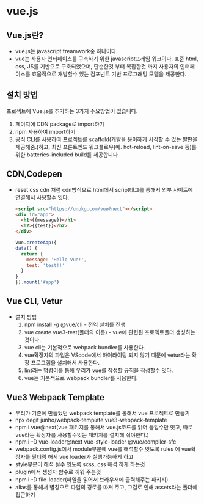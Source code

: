 # vue.js

## Vue.js란?
- vue.js는 javascript freamwork중 하나이다.
- vue는 사용자 인터페이스를 구축하기 위한 javascript프레임 워크이다. 표준 html, css, JS를 기반으로 구축되었으며, 단순한것 부터 복잡한것 까지 사용자의 인터페이스를 효율적으로 개발할수 있는 컴포넌트 기반 프로그래밍 모델을 제공한다.

## 설치 방법
프로젝트에 Vue.js를 추가하는 3가지 주요방법이 있습니다.

1. 페이지에 CDN package로 import하기
1. npm 사용하여 import하기
1. 공식 CLI를 사용하여 프로젝트를 scaffold(개발을 용이하게 시작할 수 있는 발판을 제공해줌.)하고, 최신 프론트엔드 워크플로우(예. hot-reload, lint-on-save 등)를 위한 batteries-included build를 제공합니다

## CDN,Codepen
- reset css cdn 처럼 cdn방식으로 html에서 script태그를 통해서 외부 사이트에 연결해서 사용할수 잇다.
  ``` html
  <script src="https://unpkg.com/vue@next"></script>
  <div id="app">
    <h1>{{message}}</h1>
    <h2>{{test}}</h2>
  </div>
  ```
  ``` js
  Vue.createApp({
  data() {
    return {
      message: 'Hello Vue!',
      test: 'test!!'
    }
  }
  }).mount('#app')
  ```

## Vue CLI, Vetur
- 설치 방법
  1. npm install -g @vue/cli - 전역 설치를 진행
  1. vue create vue3-test(폴더의 이름) - vue에 관련된 프로젝트폴더 생성하는것이다.
  1. vue cli는 기본적으로 webpack bundler를 사용한다.
  1. vue확장자의 파일은 VScode에서 하이라이팅 되지 않기 때문에 vetur라는 확장 프로그램을 설치해서 사용한다.
  1. lint라는 명령어를 통해 우리가 vue를 작성할 규칙을 작성할수 잇다.
  1. vue는 기본적으로 webpack bundler를 사용한다.

## Vue3 Webpack Template
- 우리가 기존에 만들었던 webpack template를 통해서 vue 프로젝트로 만들기
- npx degit junho/webpack-template vue3-webpack-template
- npm i vue@next(vue 패키지를 통해서 vue.js코드를 읽어 들일수만 잇고, 따로 vue라는 확장자를 사용할수잇는 패키지를 설치해 줘야한다.)
- npm i -D vue-loader@next vue-style-loader @vue/compiler-sfc
- webpack.config.js에서 module부분에 vue를 해석할수 잇도록 rules 에 vue확장자를 필터링 해서 vue loader가 실행가능하게 하고
- style부분이 해석 될수 잇도록 scss, css 해석 하게 하는것
- plugin에서 생성자 함수로 끼워 주는것
- npm i -D file-loader(파일을 읽어서 브라우저에 출력해주는 패키지)
- alias를 통해서 별칭으로 파일의 경로를 따져 주고, 그걸로 인해 assets라는 폴더에 접근하기